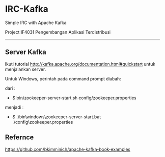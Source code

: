 # IRC-Kafka

Simple IRC with Apache Kafka

Project IF4031 Pengembangan Aplikasi Terdistribusi
- - - -
## Server Kafka
Ikuti tutorial http://kafka.apache.org/documentation.html#quickstart untuk menjalankan server.

Untuk Windows, perintah pada command prompt diubah:

  dari : 
  
  * $ bin/zookeeper-server-start.sh config/zookeeper.properties

  menjadi : 
  
  * $ .\bin\windows\zookeeper-server-start.bat .\config\zookeeper.properties


## Refernce
https://github.com/bkimminich/apache-kafka-book-examples
